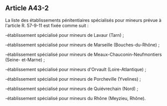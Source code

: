 Article A43-2
----
La liste des établissements pénitentiaires spécialisés pour mineurs prévue à
l'article R. 57-9-11 est fixée comme suit :

-établissement spécialisé pour mineurs de Lavaur (Tarn) ;

-établissement spécialisé pour mineurs de Marseille (Bouches-du-Rhône) ;

-établissement spécialisé pour mineurs de Meaux-Chauconin-Neufmontiers (Seine-
et-Marne) ;

-établissement spécialisé pour mineurs d'Orvault (Loire-Atlantique) ;

-établissement spécialisé pour mineurs de Porcheville (Yvelines) ;

-établissement spécialisé pour mineurs de Quiévrechain (Nord) ;

-établissement spécialisé pour mineurs du Rhône (Meyzieu, Rhône).

